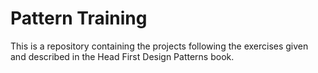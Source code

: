 # Pattern Training

This is a repository containing the projects following the exercises given and described in the Head First Design Patterns book.

